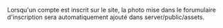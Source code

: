 Lorsqu'un compte est inscrit sur le site, la photo mise dans le forumulaire d'inscription sera automatiquement ajouté dans server/public/assets.
